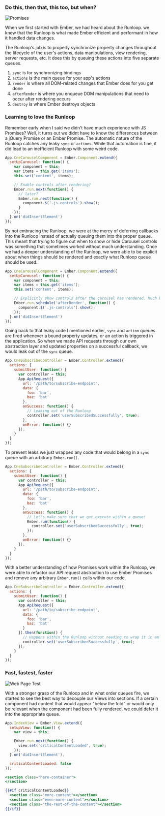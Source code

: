 ### Do this, then that, this too, but when?

![Promises](https://www.dropbox.com/s/odvkg3kge0fmukd/promises.gif?dl=1)

When we first started with Ember, we had heard about the Runloop. we knew that the
Runloop is what made Ember efficient and performant in how it handled data changes.

The Runloop's job is to properly synchronize property changes throughout the
lifecycle of the user's actions, data manipulations, view rendering, server
requests, etc. It does this by queuing these actions into five separate queues.

1. `sync` is for synchronizing bindings
2. `actions` is the main queue for your app's actions
3. `render` is where all DOM-related changes that Ember does for you get done
4. `afterRender` is where you enqueue DOM manipulations that need to occur after
rendering occurs
5. `destroy` is where Ember destroys objects

### Learning to love the Runloop

Remember early when I said we didn't have much experience with JS Promises? Well,
it turns out we didnt have to know the differences between a jQuery Promise or an
Ember Promise. The automatic nature of the Runloop catches any leaky `sync` or
`actions`. While that automation is fine, it did lead to an inefficient Runloop
with some weird code.

```js
App.CneCarouselComponent = Ember.Component.extend({
  setUpCarousel: function() {
    var component = this;
    var items = this.get('items');
    this.set('content', items);

    // Enable controls after rendering?
    Ember.run.next(function() {
      // later?
      Ember.run.next(function() {
        component.$('.js-controls').show();
      }
    });
  }.on('didInsertElement')
});
```

By not embracing the Runloop, we were at the mercy of deferring callbacks into the
Runloop instead of actually queuing them into the proper queue. This meant that
trying to figure out when to show or hide Carousel controls was something that
sometimes worked without much understanding. Once we had a deeper understanding
of the Runloop, we were able to be explicit about when things should be rendered
and exactly what Runloop queue should be used.

```js
App.CneCarouselComponent = Ember.Component.extend({
  setUpCarousel: function() {
    var component = this;
    var items = this.get('items');
    this.set('content', items);

    // Explicitly show controls after the carousel has rendered. Much better.
    Ember.run.schedule('afterRender', function() {
      component.$('.js-controls').show();
    });
  }.on('didInsertElement')
});
```

Going back to that leaky code I mentioned earlier, `sync` and `action` queues are
fired whenever a bound property updates, or an action is triggered in the
application. So when we made API requests through our own abstraction layer and
updated properties on a successful callback, we would leak out of the `sync` queue.

```js
App.CneSubscribeController = Ember.Controller.extend({
  actions: {
    submitUser: function() {
      var controller = this;
      App.ApiRequest({
        url: '/path/to/subscribe-endpoint',
        data: {
          foo: 'bar',
          baz: 'bat'
        },
        onSuccess: function() {
          // Leaking out of the Runloop
          controller.set('userSubscribedSuccessfully', true);
        },
        onError: function() {}
      });
    }
  }
});
```

To prevent leaks we just wrapped any code that would belong in a `sync` queue with
an arbitrary `Ember.run()`.

```js
App.CneSubscribeController = Ember.Controller.extend({
  actions: {
    submitUser: function() {
      var controller = this;
      App.ApiRequest({
        url: '/path/to/subscribe-endpoint',
        data: {
          foo: 'bar',
          baz: 'bat'
        },
        onSuccess: function() {
          // Let's make sure that we get execute within a queue!
          Ember.run(function() {
            controller.set('userSubscribedSuccessfully', true);
          });
        },
        onError: function() {}
      });
    }
  }
});
```

With a better understanding of how Promises work within the Runloop, we were able
to refactor our API request abstraction to use Ember Promises and remove any arbitrary
`Ember.run()` calls within our code.

```js
App.CneSubscribeController = Ember.Controller.extend({
  actions: {
    submitUser: function() {
      var controller = this;
      App.ApiRequest({
        url: '/path/to/subscribe-endpoint',
        data: {
          foo: 'bar',
          baz: 'bat'
        }
      }).then(function() {
        // Happens within the Runloop without needing to wrap it in an Ember.run()
        controller.set('userSubscribedSuccessfully', true);
      });
    }
  }
});
```
### Fast, fastest, faster

![Web Page Test](https://www.dropbox.com/s/nw5a2yr2zhbu9bz/2014-09-22%2021.28.49.png?dl=1)

With a stronger grasp of the Runloop and in what order queues fire, we started to
see the best way to decouple our Views into sections. If a certain component had
content that would appear "below the fold" or would only be relevant when the component
had been fully rendered, we could defer it into the appropriate queue.

```js
App.IndexView = Ember.View.extend({
  setupView: function() {
    var view = this;

    Ember.run.next(function() {
      view.set('criticalContentLoaded', true);
    });
  }.on('didInsertElement'),

  criticalContentLoaded: false
});
```

```hbs
<section class="hero-container">
</section>

{{#if criticalContentLoaded}}
  <section class="more-content"></section>
  <section class="even-more-content"></section>
  <section class="the-rest-of-the-content"></section>
{{/if}}
```
